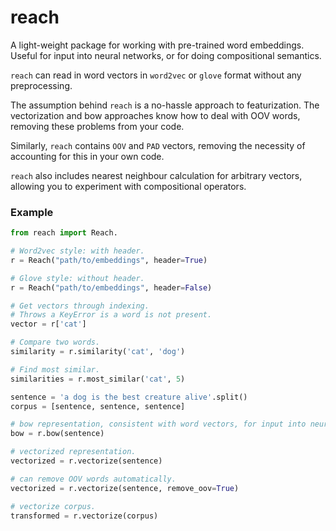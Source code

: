 # reach

A light-weight package for working with pre-trained word embeddings.
Useful for input into neural networks, or for doing compositional semantics.

`reach` can read in word vectors in `word2vec` or `glove` format without any preprocessing.

The assumption behind `reach` is a no-hassle approach to featurization. The vectorization and bow approaches know how to deal with OOV words, removing these problems from your code.

Similarly, `reach` contains `OOV` and `PAD` vectors, removing the necessity of accounting for this in your own code.

`reach` also includes nearest neighbour calculation for arbitrary vectors, allowing you to experiment with compositional operators.

### Example

```python
from reach import Reach.

# Word2vec style: with header.
r = Reach("path/to/embeddings", header=True)

# Glove style: without header.
r = Reach("path/to/embeddings", header=False)

# Get vectors through indexing.
# Throws a KeyError is a word is not present.
vector = r['cat']

# Compare two words.
similarity = r.similarity('cat', 'dog')

# Find most similar.
similarities = r.most_similar('cat', 5)

sentence = 'a dog is the best creature alive'.split()
corpus = [sentence, sentence, sentence]

# bow representation, consistent with word vectors, for input into neural network.
bow = r.bow(sentence)

# vectorized representation.
vectorized = r.vectorize(sentence)

# can remove OOV words automatically.
vectorized = r.vectorize(sentence, remove_oov=True)

# vectorize corpus.
transformed = r.vectorize(corpus)
```
